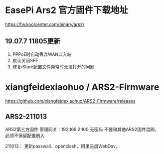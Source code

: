 # EasePi Ars2 官方固件下载地址
https://fw.koolcenter.com/binary/ars2/
## 19.07.7 11805更新
1. PPPoE时自动丢弃WAN口入站
2. 默认关闭SFE
3. 修复iStore配置文件异常时无法打开的问题
# xiangfeidexiaohuo / ARS2-Firmware
https://github.com/xiangfeidexiaohuo/ARS2-Firmware/releases
## ARS2-211013
ARS2第三方固件
管理网关：192.168.2.100 无密码
不要和其他ARS2固件混刷，必须不保留配置刷入

211013：
更新passwall、openclash、阿里云盘WebDav。
